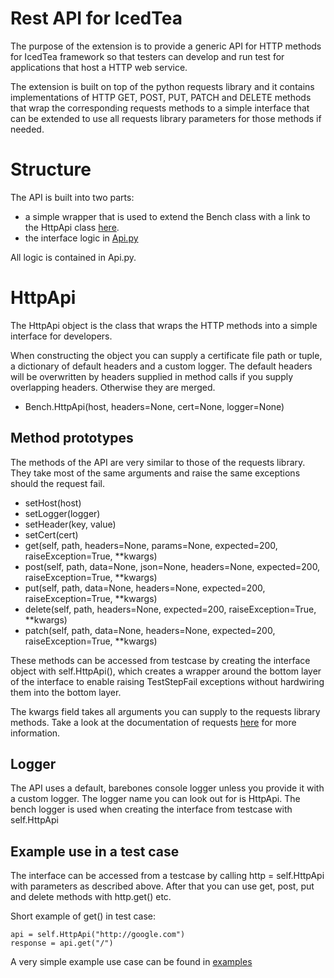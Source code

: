 # Rest API for IcedTea
The purpose of the extension is to provide a generic API
for HTTP methods for IcedTea framework so that testers can
develop and run test for applications that host a HTTP web service.

The extension is built on top of the python requests library
and it contains implementations of HTTP GET, POST,
PUT, PATCH and DELETE methods that wrap the corresponding
requests methods to a simple interface that can be extended
to use all requests library parameters for those methods if needed.

# Structure
The API is built into two parts:

* a simple wrapper that is used to extend
the Bench class with a link to the HttpApi class
[here](../icedtea_lib/Plugin/plugins/HttpApi.py).
* the interface logic in
[Api.py](../icedtea_lib/tools/HTTP/Api.py)

All logic is contained in Api.py.

# HttpApi
The HttpApi object is the class
that wraps the HTTP methods into a simple interface for developers.

When constructing the object you can supply a certificate file path
or tuple, a dictionary of default headers and a custom logger.
The default headers will be overwritten by headers supplied
in method calls if you supply overlapping headers.
Otherwise they are merged.

* Bench.HttpApi(host, headers=None, cert=None, logger=None)

## Method prototypes
The methods of the API are very similar to those
of the requests library. They take most of the same arguments
and raise the same exceptions should the request fail.

* setHost(host)
* setLogger(logger)
* setHeader(key, value)
* setCert(cert)
* get(self, path, headers=None, params=None, expected=200, raiseException=True, **kwargs)
* post(self, path, data=None, json=None, headers=None, expected=200, raiseException=True, **kwargs)
* put(self, path, data=None, headers=None, expected=200, raiseException=True, **kwargs)
* delete(self, path, headers=None, expected=200, raiseException=True, **kwargs)
* patch(self, path, data=None, headers=None, expected=200, raiseException=True, **kwargs)

These methods can be accessed from testcase
by creating the interface object with self.HttpApi(),
which creates a wrapper around the bottom layer of the interface to
enable raising TestStepFail exceptions
without hardwiring them into the bottom layer.

The kwargs field takes all arguments you can supply to
the requests library methods.
Take a look at the documentation of requests
[here](http://docs.python-requests.org/en/master/api/)
for more information.

## Logger
The API uses a default, barebones console logger unless you
provide it with a custom logger.
The logger name you can look out for is HttpApi.
The bench logger is used when creating the interface
from testcase with self.HttpApi

## Example use in a test case
The interface can be accessed from a testcase by calling
http = self.HttpApi with parameters as described above.
After that you can use get, post, put and delete methods
with http.get() etc.

Short example of get() in test case:

```
api = self.HttpApi("http://google.com")
response = api.get("/")
```
A very simple example use case can be found in
[examples](../examples/sample_http.py)


